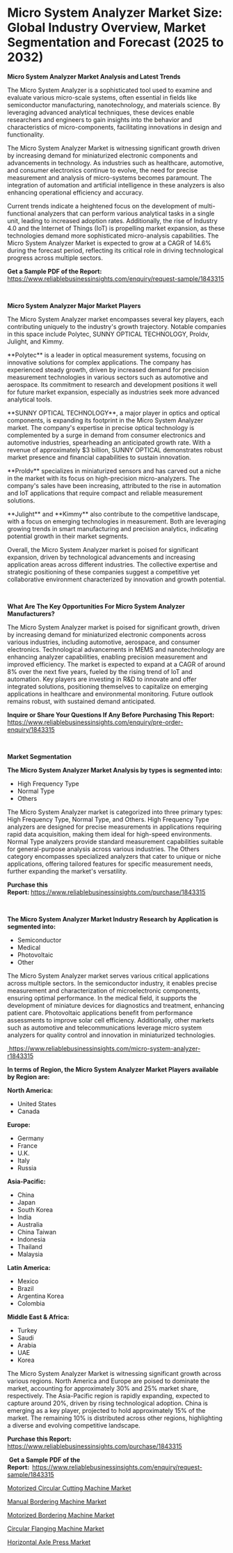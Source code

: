 <p><h1>Micro System Analyzer Market Size: Global Industry Overview, Market Segmentation and Forecast (2025 to 2032)</h1></p><p><strong>Micro System Analyzer Market Analysis and Latest Trends</strong></p>
<p><p>The Micro System Analyzer is a sophisticated tool used to examine and evaluate various micro-scale systems, often essential in fields like semiconductor manufacturing, nanotechnology, and materials science. By leveraging advanced analytical techniques, these devices enable researchers and engineers to gain insights into the behavior and characteristics of micro-components, facilitating innovations in design and functionality.</p><p>The Micro System Analyzer Market is witnessing significant growth driven by increasing demand for miniaturized electronic components and advancements in technology. As industries such as healthcare, automotive, and consumer electronics continue to evolve, the need for precise measurement and analysis of micro-systems becomes paramount. The integration of automation and artificial intelligence in these analyzers is also enhancing operational efficiency and accuracy.</p><p>Current trends indicate a heightened focus on the development of multi-functional analyzers that can perform various analytical tasks in a single unit, leading to increased adoption rates. Additionally, the rise of Industry 4.0 and the Internet of Things (IoT) is propelling market expansion, as these technologies demand more sophisticated micro-analysis capabilities. The Micro System Analyzer Market is expected to grow at a CAGR of 14.6% during the forecast period, reflecting its critical role in driving technological progress across multiple sectors.</p></p>
<p><strong>Get a Sample PDF of the Report:&nbsp;</strong> <a href="https://www.reliablebusinessinsights.com/enquiry/request-sample/1843315?utm_campaign=57&utm_medium=2&utm_source=Github&utm_content=ia&utm_term=12042025&utm_id=micro-system-analyzer">https://www.reliablebusinessinsights.com/enquiry/request-sample/1843315</a></p>
<p>&nbsp;</p>
<p><strong>Micro System Analyzer Major Market Players</strong></p>
<p><p>The Micro System Analyzer market encompasses several key players, each contributing uniquely to the industry's growth trajectory. Notable companies in this space include Polytec, SUNNY OPTICAL TECHNOLOGY, Proldv, Julight, and Kimmy.</p><p>**Polytec** is a leader in optical measurement systems, focusing on innovative solutions for complex applications. The company has experienced steady growth, driven by increased demand for precision measurement technologies in various sectors such as automotive and aerospace. Its commitment to research and development positions it well for future market expansion, especially as industries seek more advanced analytical tools.</p><p>**SUNNY OPTICAL TECHNOLOGY**, a major player in optics and optical components, is expanding its footprint in the Micro System Analyzer market. The company's expertise in precise optical technology is complemented by a surge in demand from consumer electronics and automotive industries, spearheading an anticipated growth rate. With a revenue of approximately $3 billion, SUNNY OPTICAL demonstrates robust market presence and financial capabilities to sustain innovation.</p><p>**Proldv** specializes in miniaturized sensors and has carved out a niche in the market with its focus on high-precision micro-analyzers. The company's sales have been increasing, attributed to the rise in automation and IoT applications that require compact and reliable measurement solutions.</p><p>**Julight** and **Kimmy** also contribute to the competitive landscape, with a focus on emerging technologies in measurement. Both are leveraging growing trends in smart manufacturing and precision analytics, indicating potential growth in their market segments.</p><p>Overall, the Micro System Analyzer market is poised for significant expansion, driven by technological advancements and increasing application areas across different industries. The collective expertise and strategic positioning of these companies suggest a competitive yet collaborative environment characterized by innovation and growth potential.</p></p>
<p>&nbsp;</p>
<p><strong>What Are The Key Opportunities For Micro System Analyzer Manufacturers?</strong></p>
<p><p>The Micro System Analyzer market is poised for significant growth, driven by increasing demand for miniaturized electronic components across various industries, including automotive, aerospace, and consumer electronics. Technological advancements in MEMS and nanotechnology are enhancing analyzer capabilities, enabling precision measurement and improved efficiency. The market is expected to expand at a CAGR of around 8% over the next five years, fueled by the rising trend of IoT and automation. Key players are investing in R&D to innovate and offer integrated solutions, positioning themselves to capitalize on emerging applications in healthcare and environmental monitoring. Future outlook remains robust, with sustained demand anticipated.</p></p>
<p><strong>Inquire or Share Your Questions If Any Before Purchasing This Report:</strong> <a href="https://www.reliablebusinessinsights.com/enquiry/pre-order-enquiry/1843315?utm_campaign=57&utm_medium=2&utm_source=Github&utm_content=ia&utm_term=12042025&utm_id=micro-system-analyzer">https://www.reliablebusinessinsights.com/enquiry/pre-order-enquiry/1843315</a></p>
<p>&nbsp;</p>
<p><strong>Market Segmentation</strong></p>
<p><strong>The Micro System Analyzer Market Analysis by types is segmented into:</strong></p>
<p><ul><li>High Frequency Type</li><li>Normal Type</li><li>Others</li></ul></p>
<p><p>The Micro System Analyzer market is categorized into three primary types: High Frequency Type, Normal Type, and Others. High Frequency Type analyzers are designed for precise measurements in applications requiring rapid data acquisition, making them ideal for high-speed environments. Normal Type analyzers provide standard measurement capabilities suitable for general-purpose analysis across various industries. The Others category encompasses specialized analyzers that cater to unique or niche applications, offering tailored features for specific measurement needs, further expanding the market's versatility.</p></p>
<p><strong>Purchase this Report:&nbsp;</strong><a href="https://www.reliablebusinessinsights.com/purchase/1843315?utm_campaign=57&utm_medium=2&utm_source=Github&utm_content=ia&utm_term=12042025&utm_id=micro-system-analyzer">https://www.reliablebusinessinsights.com/purchase/1843315</a></p>
<p>&nbsp;</p>
<p><strong>The Micro System Analyzer Market Industry Research by Application is segmented into:</strong></p>
<p><ul><li>Semiconductor</li><li>Medical</li><li>Photovoltaic</li><li>Other</li></ul></p>
<p><p>The Micro System Analyzer market serves various critical applications across multiple sectors. In the semiconductor industry, it enables precise measurement and characterization of microelectronic components, ensuring optimal performance. In the medical field, it supports the development of miniature devices for diagnostics and treatment, enhancing patient care. Photovoltaic applications benefit from performance assessments to improve solar cell efficiency. Additionally, other markets such as automotive and telecommunications leverage micro system analyzers for quality control and innovation in miniaturized technologies.</p></p>
<p><a href="https://www.reliablebusinessinsights.com/micro-system-analyzer-r1843315?utm_campaign=57&utm_medium=2&utm_source=Github&utm_content=ia&utm_term=12042025&utm_id=micro-system-analyzer">&nbsp;https://www.reliablebusinessinsights.com/micro-system-analyzer-r1843315</a></p>
<p><strong>In terms of Region, the Micro System Analyzer Market Players available by Region are:</strong></p>
<p>
    <p> <strong> North America: </strong>
        <ul>
            <li>United States</li>
            <li>Canada</li>
        </ul>
        </p> 
    <p> <strong> Europe: </strong>
        <ul>
            <li>Germany</li>
            <li>France</li>
            <li>U.K.</li>
            <li>Italy</li>
            <li>Russia</li>
        </ul>
        </p> 
    <p> <strong> Asia-Pacific: </strong>
        <ul>
            <li>China</li>
            <li>Japan</li>
            <li>South Korea</li>
            <li>India</li>
            <li>Australia</li>
            <li>China Taiwan</li>
            <li>Indonesia</li>
            <li>Thailand</li>
            <li>Malaysia</li>
        </ul>
        </p> 
    <p> <strong> Latin America: </strong>
        <ul>
            <li>Mexico</li>
            <li>Brazil</li>
            <li>Argentina Korea</li>
            <li>Colombia</li>
        </ul>
        </p> 
    <p> <strong> Middle East & Africa: </strong>
        <ul>
            <li>Turkey</li>
            <li>Saudi</li>
            <li>Arabia</li>
            <li>UAE</li>
            <li>Korea</li>
        </ul>
    </p>
    </p>
<p><p>The Micro System Analyzer Market is witnessing significant growth across various regions. North America and Europe are poised to dominate the market, accounting for approximately 30% and 25% market share, respectively. The Asia-Pacific region is rapidly expanding, expected to capture around 20%, driven by rising technological adoption. China is emerging as a key player, projected to hold approximately 15% of the market. The remaining 10% is distributed across other regions, highlighting a diverse and evolving competitive landscape.</p></p>
<p><strong>Purchase this Report: </strong><a href="https://www.reliablebusinessinsights.com/purchase/1843315?utm_campaign=57&utm_medium=2&utm_source=Github&utm_content=ia&utm_term=12042025&utm_id=micro-system-analyzer">https://www.reliablebusinessinsights.com/purchase/1843315</a></p>
<p>&nbsp;<strong>Get a Sample PDF of the Report:&nbsp;&nbsp;</strong><a href="https://www.reliablebusinessinsights.com/enquiry/request-sample/1843315?utm_campaign=57&utm_medium=2&utm_source=Github&utm_content=ia&utm_term=12042025&utm_id=micro-system-analyzer">https://www.reliablebusinessinsights.com/enquiry/request-sample/1843315</a></p>
<p><strong></strong></p>
<p><p><a href="https://github.com/sakuniniray98/Market-Research-Report-List-1/blob/main/motorized-circular-cutting-machine-market.md?utm_campaign=57&utm_medium=2&utm_source=Github&utm_content=ia&utm_term=12042025&utm_id=micro-system-analyzer">Motorized Circular Cutting Machine Market</a></p><p><a href="https://github.com/zeyddaddo4/Market-Research-Report-List-1/blob/main/manual-bordering-machine-market.md?utm_campaign=57&utm_medium=2&utm_source=Github&utm_content=ia&utm_term=12042025&utm_id=micro-system-analyzer">Manual Bordering Machine Market</a></p><p><a href="https://github.com/pllahoithana9/Market-Research-Report-List-1/blob/main/motorized-bordering-machine-market.md?utm_campaign=57&utm_medium=2&utm_source=Github&utm_content=ia&utm_term=12042025&utm_id=micro-system-analyzer">Motorized Bordering Machine Market</a></p><p><a href="https://github.com/snakewaduddx/Market-Research-Report-List-1/blob/main/circular-flanging-machine-market.md?utm_campaign=57&utm_medium=2&utm_source=Github&utm_content=ia&utm_term=12042025&utm_id=micro-system-analyzer">Circular Flanging Machine Market</a></p><p><a href="https://github.com/siriocooch4a/Market-Research-Report-List-1/blob/main/horizontal-axle-press-market.md?utm_campaign=57&utm_medium=2&utm_source=Github&utm_content=ia&utm_term=12042025&utm_id=micro-system-analyzer">Horizontal Axle Press Market</a></p></p>